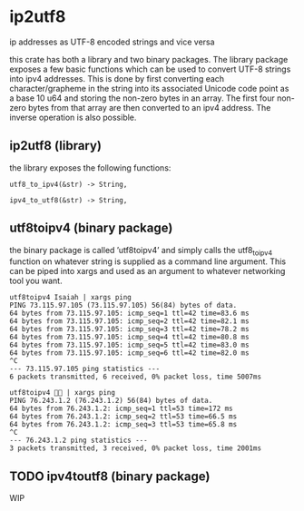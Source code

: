 # ip2utf8

ip addresses as UTF-8 encoded strings and vice versa

this crate has both a library and two binary packages. The library package exposes
a few basic functions which can be used to convert UTF-8 strings into ipv4
addresses. This is done by first converting each character/grapheme in the
string into its associated Unicode code point as a base 10 u64 and storing the
non-zero bytes in an array. The first four non-zero bytes from that array are
then converted to an ipv4 address. The inverse operation is also possible.


<a id="org71cb5c1"></a>

## ip2utf8 (library)

the library exposes the following functions:

    utf8_to_ipv4(&str) -> String,
    
    ipv4_to_utf8(&str) -> String,


<a id="org5125318"></a>

## utf8toipv4 (binary package)

the binary package is called &rsquo;utf8toipv4&rsquo; and simply calls the utf8<sub>to</sub><sub>ipv4</sub>
function on whatever string is supplied as a command line argument. This can be
piped into xargs and used as an argument to whatever networking tool you want.

    utf8toipv4 Isaiah | xargs ping
    PING 73.115.97.105 (73.115.97.105) 56(84) bytes of data.
    64 bytes from 73.115.97.105: icmp_seq=1 ttl=42 time=83.6 ms
    64 bytes from 73.115.97.105: icmp_seq=2 ttl=42 time=82.1 ms
    64 bytes from 73.115.97.105: icmp_seq=3 ttl=42 time=78.2 ms
    64 bytes from 73.115.97.105: icmp_seq=4 ttl=42 time=80.8 ms
    64 bytes from 73.115.97.105: icmp_seq=5 ttl=42 time=83.0 ms
    64 bytes from 73.115.97.105: icmp_seq=6 ttl=42 time=82.0 ms
    ^C
    --- 73.115.97.105 ping statistics ---
    6 packets transmitted, 6 received, 0% packet loss, time 5007ms

    utf8toipv4 🍌😂 | xargs ping
    PING 76.243.1.2 (76.243.1.2) 56(84) bytes of data.
    64 bytes from 76.243.1.2: icmp_seq=1 ttl=53 time=172 ms
    64 bytes from 76.243.1.2: icmp_seq=2 ttl=53 time=66.5 ms
    64 bytes from 76.243.1.2: icmp_seq=3 ttl=53 time=65.8 ms
    ^C
    --- 76.243.1.2 ping statistics ---
    3 packets transmitted, 3 received, 0% packet loss, time 2001ms


<a id="orgdeebc8a"></a>

## TODO ipv4toutf8 (binary package)

WIP

